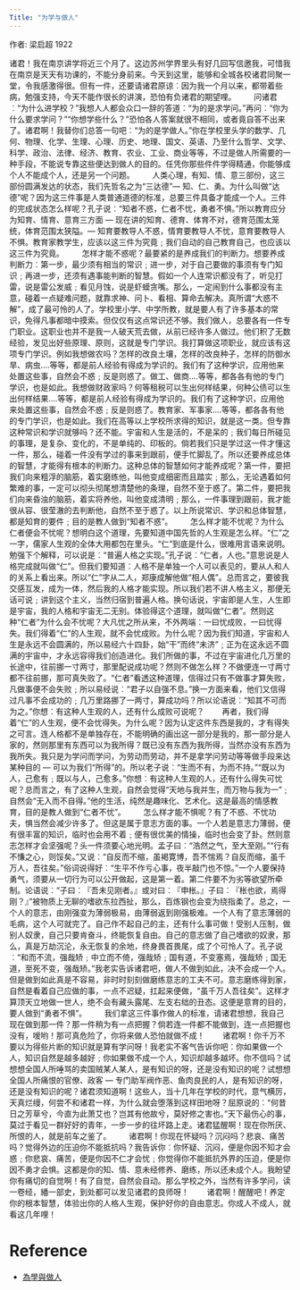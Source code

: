 ```yaml
---
Title: "为学与做人"
---
```

作者: 梁启超 1922
	
   诸君！我在南京讲学将近三个月了。这边苏州学界里头有好几回写信邀我，可惜我在南京是天天有功课的，不能分身前来。今天到这里，能够和全城各校诸君同聚一堂，令我感激得很。但有一件，还要请诸君原谅︰因为我一个月以来，都带着些病，勉强支持，今天不能作很长的讲演，恐怕有负诸君的期望哩。
　　问诸君︰“为什么进学校？”我想人人都会众口一辞的答道︰“为的是求学问。”再问︰“你为什么要求学问？”“你想学些什么？”恐怕各人答案就很不相同，或者竟自答不出来了。诸君啊！我替你们总答一句吧︰“为的是学做人。”你在学校里头学的数学、几何、物理、化学、生理、心理、历史、地理、国文、英语、乃至什么哲学、文学、科学、政治、法律、经济、教育、农业、工业、商业等等，不过是做人所需要的一种手段，不能说专靠这些便达到做人的目的。任凭你那些件件学得精通，你能够成个人不能成个人，还是另一个问题。
　　人类心理，有知、情、意三部份，这三部份圆满发达的状态，我们先哲名之为“三达德”— 知、仁、勇。为什么叫做“达德”呢？因为这三件事是人类普通道德的标准，总要三件具备才能成一个人。三件的完成状态怎么样呢？孔子说︰“知者不惑，仁者不忧，勇者不惧。”所以教育应分为知育、情育、意育三方面 — 现在讲的知育、德育、体育不对，德育范围太笼统，体育范围太狭隘。— 知育要教导人不惑，情育要教导人不忧，意育要教导人不惧。教育家教学生，应该以这三件为究竟﹔我们自动的自己教育自己，也应该以这三件为究竟。
　　怎样才能不惑呢？最要紧的是养成我们的判断力。想要养成判断力︰第一步，最少须有相当的常识﹔进一步，对于自己要做的事须有专门知识﹔再进一步，还须有遇事能判断的智慧。假如一个人连常识都没有了，听见打雷，说是雷公发威﹔看见月蚀，说是虾蟆贪嘴。那么，一定闹到什么事都没有主意，碰着一点疑难问题，就靠求神、问卜、看相、算命去解决。真所谓“大惑不解”，成了最可怜的人了。学校里小学、中学所教，就是要人有了许多基本的常识，免得凡事都暗中摸索。但仅仅有这点常识还不够。我们做人，总要各有一件专门职业。这职业也并不是我一人破天荒去做，从前已经许多人做过。他们积了无数经验，发见出好些原理、原则，这就是专门学识。我打算做这项职业，就应该有这项专门学识。例如我想做农吗？怎样的改良土壤，怎样的改良种子，怎样的防御水旱、病虫‥‥等等，都是前人经验有得成为学识的。我们有了这种学识，应用他来处置这些事，自然会不惑﹔反是则惑了。做工、做商‥‥等等，都各各有他的专门学识，也是如此。我想做财政家吗？何等租税可以生出何样结果，何种公债可以生出何样结果‥‥等等，都是前人经验有得成为学识的。我们有了这种学识，应用他来处置这些事，自然会不惑﹔反是则惑了。教育家、军事家‥‥等等，都各各有他的专门学识，也是如此。我们在高等以上学校所求得的知识，就是这一类。但专靠这种常识和学识就够吗？还不能。宇宙和人生是活的，不是呆的﹔我们每日所碰见的事理，是复杂、变化的，不是单纯的、印板的。倘若我们只是学过这一件才懂这一件，那么，碰着一件没有学过的事来到跟前，便手忙脚乱了。所以还要养成总体的智慧，才能得有根本的判断力。这种总体的智慧如何才能养成呢？第一件，要把我们向来粗浮的脑筋，着实磨练他，叫他变成细密而且踏实﹔那么，无论遇着如何繁难的事，一定可以彻头彻尾想清楚他的条理，自然不至于惑了。第二件，要把我们向来昏浊的脑筋，着实将养他，叫他变成清明﹔那么，一件事理到跟前，我才能很从容、很莹澈的去判断他，自然不至于惑了。以上所说常识、学识和总体智慧，都是知育的要件﹔目的是教人做到“知者不惑”。
　　怎么样才能不忧呢？为什么仁者便会不忧呢？想明白这个道理，先要知道中国先哲的人生观是怎么样。“仁”之一字，儒家人生观的全体大用都包在里头。“仁”到底是什么，很难用言语来说明。勉强下个解释，可以说是︰“普遍人格之实现。”孔子说︰“仁者，人也。”意思说是人格完成就叫做“仁”。但我们要知道︰人格不是单独一个人可以表见的，要从人和人的关系上看出来。所以“仁”字从二人，郑康成解他做“相人偶”。总而言之，要彼我交感互发，成为一体，然后我的人格才能实现。所以我们若不讲人格主义，那便无话可说﹔讲到这个主义，当然归宿到普遍人格。换句话说，宇宙即是人生，人生即是宇宙，我的人格和宇宙无二无别。体验得这个道理，就叫做“仁者”。然则这种“仁者”为什么会不忧呢？大凡忧之所从来，不外两端︰一曰忧成败，一曰忧得失。我们得着“仁”的人生观，就不会忧成败。为什么呢？因为我们知道，宇宙和人生是永远不会圆满的，所以易经六十四卦，始“干”而终“未济”﹔正为在这永远不圆满的宇宙中，才永远容得我们创造进化。我们所做的事，不过在宇宙进化几万里的长途中，往前挪一寸两寸，那里配说成功呢？然则不做怎么样？不做便连一寸两寸都不往前挪，那可真失败了。“仁者”看透这种道理，信得过只有不做事才算失败，凡做事便不会失败﹔所以易经说︰“君子以自强不息。”换一方面来看，他们又信得过凡事不会成功的﹔几万里路挪了一两寸，算成功吗？所以论语说︰“知其不可而为之。”你想︰有这种人生观的人，还有什么成败可说呢？
　　再者，我们得着“仁”的人生观，便不会忧得失。为什么呢？因为认定这件东西是我的，才有得失之可言。连人格都不是单独存在，不能明确的画出这一部分是我的，那一部分是人家的，然则那里有东西可以为我所得？既已没有东西为我所得，当然亦没有东西为我所失。我只是为学问而学问，为劳动而劳动，并不是拿学问劳动等等做手段来达某种目的 — 可以为我们“所得”的。所以老子说︰“生而不有，为而不持。”“既以为人，己愈有﹔既以与人，己愈多。”你想︰有这种人生观的人，还有什么得失可忧呢？总而言之，有了这种人生观，自然会觉得“天地与我并生，而万物与我为一”﹔自然会“无入而不自得。”他的生活，纯然是趣味化、艺术化。这是最高的情感教育，目的是教人做到“仁者不忧”。
　　怎么样才能不惧呢？有了不惑、不忧功夫，惧当然会减少许多了。但这是属于意志方面的事。一个人若是意志力薄弱，便有很丰富的知识，临时也会用不着﹔便有很优美的情操，临时也会变了卦。然则意志怎样才会坚强呢？头一件须要心地光明。孟子曰︰“浩然之气，至大至刚。”“行有不慊之心，则馁矣。”又说︰“自反而不缩，虽褐寛博，吾不惴焉？自反而缩，虽千万人，吾往矣。”俗词说得好︰“生平不作亏心事，夜半敲门也不惊。”一个人要保持勇气，须要从一切行为可以公开做起，这是第一着。第二件要不为劣等欲望所牵制。论语说︰“子曰︰『吾未见刚者。』或对曰︰『申枨。』子曰︰『枨也欲，焉得刚？』”被物质上无聊的嗜欲东拉西扯，那么，百炼钢也会变为绕指柔了。总之，一个人的意志，由刚强变为薄弱极易，由薄弱返到刚强极难。一个人有了意志薄弱的毛病，这个人可就完了。自己作不起自己的主，还有什么事可做！受别人压制，做别人奴隶，自己只要肯奋斗，终能恢复自由。自己的意志做了自己嗜欲的奴隶，那么，真是万劫沉沦，永无恢复的余地，终身畏首畏尾，成了个可怜人了。孔子说︰“和而不流，强哉矫﹔中立而不倚，强哉矫﹔国有道，不变塞焉，强哉矫﹔国无道，至死不变，强哉矫。”我老实告诉诸君吧，做人不做到如此，决不会成一个人。但是做到如此真是不容易，非时时刻刻做磨练意志的工夫不可。意志磨练得到家，自然是看着自己应做的事，一点不迟疑，扛起来便做，“虽千万人吾往矣”。这样才算顶天立地做一世人，绝不会有藏头露尾、左支右绌的丑态。这便是意育的目的，要人做到“勇者不惧”。
　　我们拿这三件事作做人的标准，请诸君想想，我自己现在做到那一件？那一件稍为有一点把握？倘若连一件都不能做到，连一点把握也没有，嗳哟！那可真危险了，你将来做人恐怕就做不成！
　　诸君啊！你千万不要以为得些片断的知识就是算有学问呀！我老实不客气告诉你吧︰你如果做一个人，知识自然是越多越好﹔你如果做不成一个人，知识却越多越坏。你不信吗？试想想全国人所唾骂的卖国贼某人某人，是有知识的呀，还是没有知识的呢？试想想全国人所痛恨的官僚、政客 — 专门助军阀作恶、鱼肉良民的人，是有知识的呀，还是没有知识的呢？诸君须知道啊！这些人，当十几年在学校的时代，意气横厉，天真烂缦，何尝不和诸君一样，为什么就会堕落到这样田地呀？屈原说的︰“何昔日之芳草兮，今直为此萧艾也？岂其有他故兮，莫好修之害也。”天下最伤心的事，莫过于看见一群好好的青年，一步一步的往坏路上走。诸君猛醒啊！现在你所厌、所恨的人，就是前车之鉴了。
　　诸君啊！你现在怀疑吗？沉闷吗？悲哀、痛苦吗？觉得外边的压迫你不能抵抗吗？我告诉你︰你怀疑、沉闷，便是你因不知才会惑﹔你悲哀、痛苦，便是你因不仁才会忧﹔你觉得你不能抵抗外界的压迫，便是你因不勇才会惧。这都是你的知、情、意未经修养、磨练，所以还未成个人。我盼望你有痛切的自觉啊！有了自觉，自然会自动。那么学校之外，当然有许多学问，读一卷经，繙一部史，到处都可以发见诸君的良师呀！
　　诸君啊！醒醒吧！养定你的根本智慧，体验出你的人格人生观，保护好你的自由意志。你成人不成人，就看这几年哩！

# Reference 
* [為學與做人](https://zh.wikisource.org/zh/%E7%82%BA%E5%AD%B8%E8%88%87%E5%81%9A%E4%BA%BA)


